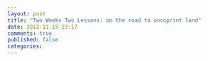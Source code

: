 ```yaml
---
layout: post
title: "Two Weeks Two Lessons: on the road to oncoprint land"
date: 2012-11-15 23:17
comments: true
published: false
categories: 
---
```

